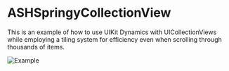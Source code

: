 ASHSpringyCollectionView
========================

This is an example of how to use UIKit Dynamics with UICollectionViews while employing a tiling system for efficiency even when scrolling through thousands of items. 

![Example](http://f.cl.ly/items/411o450x2E3A3c3m2b3k/springyCollectionView.gif)
